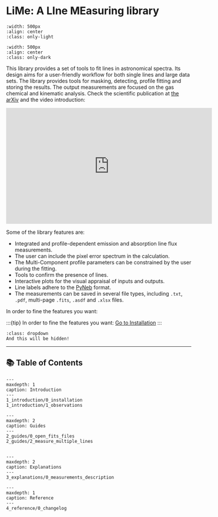 # LiMe: A LIne MEasuring library

```{image} 0_resources/images/LiMe2_logo_white_transparent.png
:width: 500px
:align: center
:class: only-light
```

```{image} 0_resources/images/LiMe2_logo_dark_transparent.png
:width: 500px
:align: center
:class: only-dark
```

This library provides a set of tools to fit lines in astronomical spectra. Its design aims for a user-friendly workflow 
for both single lines and large data sets. The library provides tools for masking, detecting, profile fitting and storing
the results. The output measurements are focused on the gas chemical and kinematic analysis. Check the scientific 
publication at [the arXiv](https://arxiv.org/abs/2405.15072) and the video introduction:

<iframe width="560" height="315" src="https://www.youtube.com/embed/k733YS84cUg" frameborder="0" allow="accelerometer;
autoplay; encrypted-media; gyroscope; picture-in-picture" allowfullscreen></iframe>

Some of the library features are:

- Integrated and profile-dependent emission and absorption line flux measurements.
- The user can include the pixel error spectrum in the calculation.
- The Multi-Component profile parameters can be constrained by the user during the fitting.
- Tools to confirm the presence of lines.
- Interactive plots for the visual appraisal of inputs and outputs.
- Line labels adhere to the [PyNeb](http://research.iac.es/proyecto/PyNeb/) format.
- The measurements can be saved in several file types, including `.txt`, `.pdf`, multi-page `.fits`, `.asdf` and `.xlsx` files.

In order to fine the features you want:

:::{tip}
In order to fine the features you want:
[Go to Installation](1_introduction/0_installation.md#for-developers)
:::

```{admonition} Extra features
:class: dropdown
And this will be hidden!
```

------------------------------------------------------------------------

## 📚 Table of Contents

```{toctree}
---
maxdepth: 1
caption: Introduction
---
1_introduction/0_installation
1_introduction/1_observations
```


```{toctree} 
---
maxdepth: 2
caption: Guides
---
2_guides/0_open_fits_files
2_guides/2_measure_multiple_lines


```

```{toctree} 
---
maxdepth: 2
caption: Explanations
---
3_explanations/0_measurements_description

```

```{toctree} 
---
maxdepth: 1
caption: Reference
---
4_reference/0_changelog

```